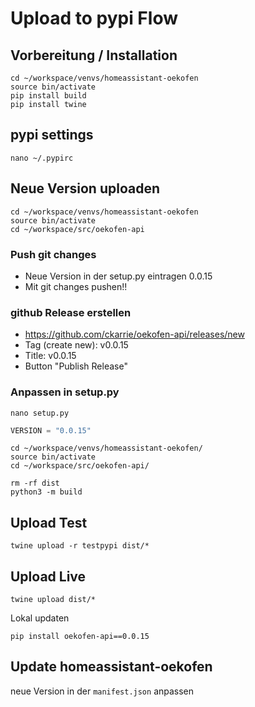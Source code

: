 # Upload to pypi Flow
## Vorbereitung / Installation
```
cd ~/workspace/venvs/homeassistant-oekofen
source bin/activate
pip install build
pip install twine
```

## pypi settings 
```
nano ~/.pypirc
```

## Neue Version uploaden
```
cd ~/workspace/venvs/homeassistant-oekofen
source bin/activate
cd ~/workspace/src/oekofen-api
```

### Push git changes
- Neue Version in der setup.py eintragen 0.0.15
- Mit git changes pushen!!

### github Release erstellen
- https://github.com/ckarrie/oekofen-api/releases/new
- Tag (create new): v0.0.15
- Title: v0.0.15
- Button "Publish Release"

### Anpassen in setup.py
```
nano setup.py
```
```python
VERSION = "0.0.15"

```

```
cd ~/workspace/venvs/homeassistant-oekofen/
source bin/activate
cd ~/workspace/src/oekofen-api/

rm -rf dist
python3 -m build
```

## Upload Test
```
twine upload -r testpypi dist/*
```

## Upload Live
```
twine upload dist/*
```

Lokal updaten

```
pip install oekofen-api==0.0.15
```

## Update homeassistant-oekofen
neue Version in der `manifest.json` anpassen
